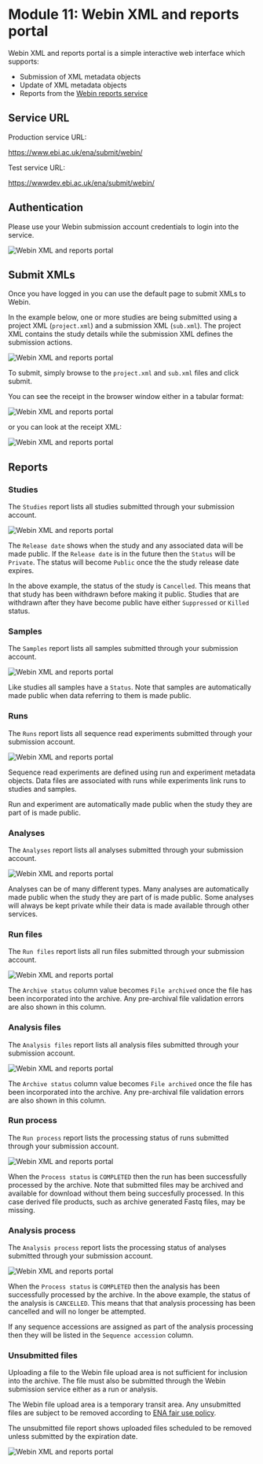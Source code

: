 # Module 11: Webin XML and reports portal

Webin XML and reports portal is a simple interactive web interface which supports:

* Submission of XML metadata objects
* Update of XML metadata objects
* Reports from the [Webin reports service](prog_10.html)

## Service URL

Production service URL:

<https://www.ebi.ac.uk/ena/submit/webin/>

Test service URL:

<https://wwwdev.ebi.ac.uk/ena/submit/webin/>

## Authentication

Please use your Webin submission account credentials to login into the service.

![Webin XML and reports portal](images/webin_portal_login.png) 

## Submit XMLs

Once you have logged in you can use the default page to submit XMLs to Webin.

In the example below, one or more studies are being submitted using a project XML (`project.xml`) and a 
submission XML (`sub.xml`). The project XML contains the study details while the submission XML 
defines the submission actions. 
 
![Webin XML and reports portal](images/webin_portal_study.png) 

To submit, simply browse to the `project.xml` and `sub.xml` files and click submit. 

You can see the receipt in the browser window either in a tabular format:

![Webin XML and reports portal](images/webin_portal_study2.png)

or you can look at the receipt XML:

![Webin XML and reports portal](images/webin_portal_study3.png)

## Reports

### Studies

The `Studies` report lists all studies submitted through your
submission account.

![Webin XML and reports portal](images/webin_portal_studies.png)

The `Release date` shows when the study and any associated data
will be made public. If the `Release date` is in the future
then the `Status` will be `Private`. The status will become `Public`
once the the study release date expires.

In the above example, the status of the study is `Cancelled`. This
means that that study has been withdrawn before making it public.
Studies that are withdrawn after they have become public have
either `Suppressed` or `Killed` status.

### Samples

The `Samples` report lists all samples submitted through your
submission account.

![Webin XML and reports portal](images/webin_portal_samples.png)

Like studies all samples have a `Status`. Note that samples
are automatically made public when data referring to them
is made public.

### Runs

The `Runs` report lists all sequence read experiments submitted through your
submission account.

![Webin XML and reports portal](images/webin_portal_runs.png)

Sequence read experiments are defined using run and experiment metadata
objects. Data files are associated with runs while experiments
link runs to studies and samples. 

Run and experiment are automatically made public when 
the study they are part of is made public.

### Analyses

The `Analyses` report lists all analyses submitted through your
submission account.

![Webin XML and reports portal](images/webin_portal_analyses.png)

Analyses can be of many different types. Many analyses are automatically made 
public when the study they are part of is made public. Some analyses
will always be kept private while their data is made available
through other services.

### Run files

The `Run files` report lists all run files submitted through your
submission account.

![Webin XML and reports portal](images/webin_portal_run_files.png)

The `Archive status` column value becomes `File archived`
once the file has been incorporated into the archive. Any pre-archival 
file validation errors are also shown in this column. 

### Analysis files

The `Analysis files` report lists all analysis files submitted through your
submission account.

![Webin XML and reports portal](images/webin_portal_analysis_files.png)

The `Archive status` column value becomes `File archived`
once the file has been incorporated into the archive. Any pre-archival 
file validation errors are also shown in this column. 

### Run process

The `Run process` report lists the processing status of runs submitted through your
submission account.  

![Webin XML and reports portal](images/webin_portal_run_process.png)

When the `Process status` is `COMPLETED` then the run has
been successfully processed by the archive. Note that submitted
files may be archived and available for download without them
being succesfully processed. In this case derived file
products, such as archive generated Fastq files, may
be missing.

### Analysis process

The `Analysis process` report lists the processing status of analyses submitted through your
submission account.  

![Webin XML and reports portal](images/webin_portal_analysis_process.png)

When the `Process status` is `COMPLETED` then the analysis has
been successfully processed by the archive. In the above example, the status of the
analysis is `CANCELLED`. This means that that analysis processing has been 
cancelled and will no longer be attempted.

If any sequence accessions are assigned as part of the analysis processing
then they will be listed in the `Sequence accession` column.

### Unsubmitted files

Uploading a file to the Webin file upload area is not sufficient for inclusion into the archive. 
The file must also be submitted through the Webin submission service either as a run or analysis.

The Webin file upload area is a temporary transit area. Any unsubmitted files are subject 
to be removed according to [ENA fair use policy](upload_01.html).

The unsubmitted file report shows uploaded files scheduled to be removed unless
submitted by the expiration date.

![Webin XML and reports portal](images/webin_portal_unsubmitted_files.png)
